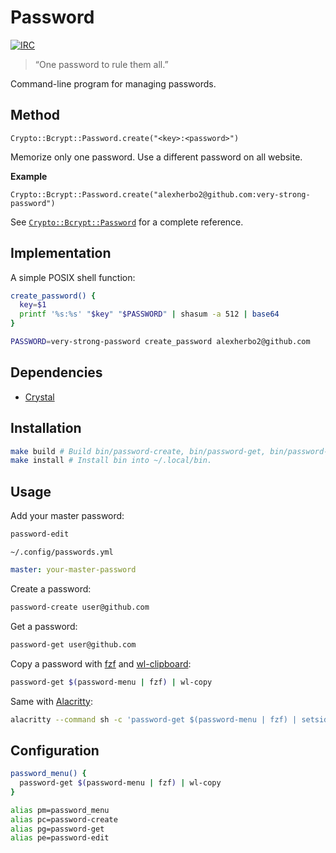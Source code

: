 # Password

[![IRC](https://img.shields.io/badge/IRC-%23password-blue)](https://webchat.freenode.net/#password)

> “One password to rule them all.”

Command-line program for managing passwords.

## Method

``` crystal
Crypto::Bcrypt::Password.create("<key>:<password>")
```

Memorize only one password.
Use a different password on all website.

**Example**

``` crystal
Crypto::Bcrypt::Password.create("alexherbo2@github.com:very-strong-password")
```

See [`Crypto::Bcrypt::Password`] for a complete reference.

[`Crypto::Bcrypt::Password`]: https://crystal-lang.org/api/Crypto/Bcrypt/Password.html

## Implementation

A simple POSIX shell function:

``` sh
create_password() {
  key=$1
  printf '%s:%s' "$key" "$PASSWORD" | shasum -a 512 | base64
}

PASSWORD=very-strong-password create_password alexherbo2@github.com
```

## Dependencies

- [Crystal]

## Installation

``` sh
make build # Build bin/password-create, bin/password-get, bin/password-menu and bin/password-edit.
make install # Install bin into ~/.local/bin.
```

## Usage

Add your master password:

``` sh
password-edit
```

`~/.config/passwords.yml`

``` yaml
master: your-master-password
```

Create a password:

``` sh
password-create user@github.com
```

Get a password:

``` sh
password-get user@github.com
```

Copy a password with [fzf] and [wl-clipboard]:

``` sh
password-get $(password-menu | fzf) | wl-copy
```

Same with [Alacritty]:

``` sh
alacritty --command sh -c 'password-get $(password-menu | fzf) | setsid wl-copy > /dev/null 2>&1'
```

## Configuration

``` sh
password_menu() {
  password-get $(password-menu | fzf) | wl-copy
}

alias pm=password_menu
alias pc=password-create
alias pg=password-get
alias pe=password-edit
```

[Crystal]: https://crystal-lang.org
[fzf]: https://github.com/junegunn/fzf
[Alacritty]: https://github.com/alacritty/alacritty
[wl-clipboard]: https://github.com/bugaevc/wl-clipboard
